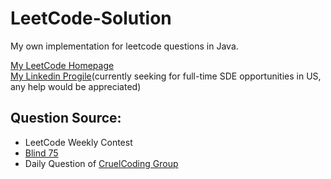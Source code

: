 # LeetCode-Solution

My own implementation for leetcode questions in Java.

[My LeetCode Homepage](https://leetcode.com/zeningc/)  
[My Linkedin Progile](https://www.linkedin.com/in/zening99/)(currently seeking for full-time SDE opportunities in US, any help would be appreciated)

## Question Source:
- LeetCode Weekly Contest
- [Blind 75](https://leetcode.com/discuss/general-discussion/460599/blind-75-leetcode-questions)
- Daily Question of [CruelCoding Group](http://board.cruelcoding.com/)
